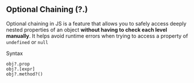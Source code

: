 ## Optional Chaining (?.)

Optional chaining in JS is a feature that allows you to safely access deeply nested properties of an object **without having to check each level manually**.
It helps avoid runtime errors when trying to access a property of `undefined` or `null`

Syntax

```
obj?.prop
obj?.[expr]
obj?.method?()
```
